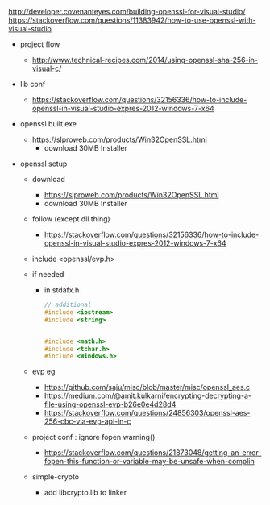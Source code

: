 http://developer.covenanteyes.com/building-openssl-for-visual-studio/
https://stackoverflow.com/questions/11383942/how-to-use-openssl-with-visual-studio

- project flow
	- http://www.technical-recipes.com/2014/using-openssl-sha-256-in-visual-c/

- lib conf
	- https://stackoverflow.com/questions/32156336/how-to-include-openssl-in-visual-studio-expres-2012-windows-7-x64
- openssl built exe
	- https://slproweb.com/products/Win32OpenSSL.html
		- download  	30MB Installer	

- openssl setup
	- download 		
		- https://slproweb.com/products/Win32OpenSSL.html
		- download  	30MB Installer	
	- follow (except dll thing)
		- https://stackoverflow.com/questions/32156336/how-to-include-openssl-in-visual-studio-expres-2012-windows-7-x64
	- include <openssl/evp.h>
	-  if needed
		- in stdafx.h
			```c
			// additional
			#include <iostream>
			#include <string>


			#include <math.h>
			#include <tchar.h>
			#include <Windows.h>
			```
	- evp eg
		- https://github.com/saju/misc/blob/master/misc/openssl_aes.c
		- https://medium.com/@amit.kulkarni/encrypting-decrypting-a-file-using-openssl-evp-b26e0e4d28d4
		- https://stackoverflow.com/questions/24856303/openssl-aes-256-cbc-via-evp-api-in-c
	- project conf : ignore fopen warning()
		- https://stackoverflow.com/questions/21873048/getting-an-error-fopen-this-function-or-variable-may-be-unsafe-when-complin


	- simple-crypto
		- add libcrypto.lib to linker